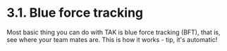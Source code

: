 # 3.1. Blue force tracking
Most basic thing you can do with TAK is blue force tracking  (BFT), that is, see where your team mates are. This is how it works - tip, it's automatic!
<SlideDeck deckPath="android/deployapp/admin-01-start"/>